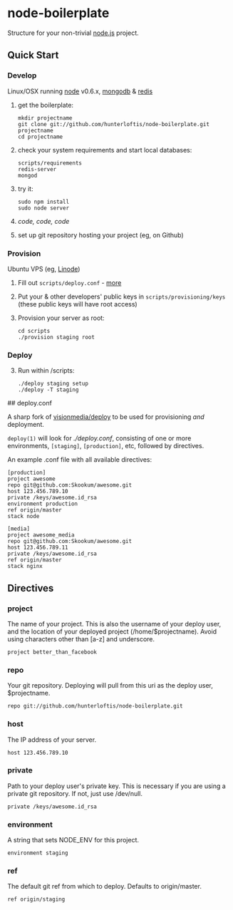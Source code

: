 # node-boilerplate
      
Structure for your non-trivial [node.js](http://nodejs.org) project.

## Quick Start

### Develop

Linux/OSX running [node](http://nodejs.org) v0.6.x, [mongodb](http://mongodb.org) & [redis](http://redis.io)

1. get the boilerplate:

    ```shell
    mkdir projectname
    git clone git://github.com/hunterloftis/node-boilerplate.git projectname
    cd projectname
    ```

2. check your system requirements and start local databases:

    ```shell
    scripts/requirements
    redis-server
    mongod
    ```

3. try it:

    ```shell
    sudo npm install
    sudo node server
    ```

4. _code, code, code_
5. set up git repository hosting your project (eg, on Github)

### Provision
  
Ubuntu VPS (eg, [Linode](http://linode.com))

1. Fill out `scripts/deploy.conf` - [more](#configuration)  
2. Put your & other developers' public keys in `scripts/provisioning/keys`
   (these public keys will have root access)
3. Provision your server as root:
  
    ```
    cd scripts
    ./provision staging root
    ```

### Deploy
  
3. Run within /scripts:

    ```
    ./deploy staging setup
    ./deploy -T staging
    ```

<a name="configuration" />
## deploy.conf

A sharp fork of [visionmedia/deploy](https://github.com/visionmedia/deploy) to be used for provisioning *and* deployment.

`deploy(1)` will look for _./deploy.conf_, consisting of one or more environments, `[staging]`, `[production]`, etc, followed by directives.

An example .conf file with all available directives:

```
[production]
project awesome
repo git@github.com:Skookum/awesome.git
host 123.456.789.10
private /keys/awesome.id_rsa
environment production
ref origin/master
stack node

[media]
project awesome_media
repo git@github.com:Skookum/awesome.git
host 123.456.789.11
private /keys/awesome.id_rsa
ref origin/master
stack nginx
```

## Directives

### project

  The name of your project. This is also the username of your deploy user, and the location of your deployed project (/home/$projectname). Avoid using characters other than [a-z] and underscore.

    project better_than_facebook

### repo

  Your git repository. Deploying will pull from this uri as the deploy user, $projectname.

    repo git://github.com/hunterloftis/node-boilerplate.git

### host

  The IP address of your server.

    host 123.456.789.10

### private

  Path to your deploy user's private key. This is necessary if you are using a private git repository. If not, just use /dev/null.

    private /keys/awesome.id_rsa

### environment

  A string that sets NODE_ENV for this project.

    environment staging

### ref

  The default git ref from which to deploy. Defaults to origin/master.

    ref origin/staging
